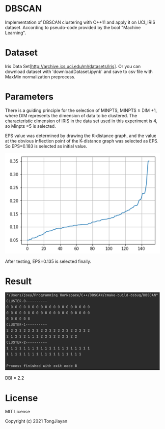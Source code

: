 # DBSCAN
Implementation of DBSCAN clustering with C++11 and apply it on UCI_IRIS dataset.
According to pseudo-code provided by the bool "Machine Learning".

# Dataset
Iris Data Set[http://archive.ics.uci.edu/ml/datasets/Iris]. Or you can download dataset with 'downloadDataset.ipynb' and save to csv file with MaxMin normalization preprocess.

# Parameters

There is a guiding principle for the selection of MINPTS, MINPTS ≥ DIM +1, where DIM represents the dimension of data to be clustered. The characteristic dimension of IRIS in the data set used in this experiment is 4, so Minpts =5 is selected.

EPS value was determined by drawing the K-distance graph, and the value at the obvious inflection point of the K-distance graph was selected as EPS. So EPS=0.183 is selected as initial value.

![K-distance-graph](images/K-distance-graph.png "K-distance-graph")

After testing, EPS=0.135 is selected finally.

# Result
![clustering result](images/clustering-result.png "clustering result")

DBI = 2.2

# License
MIT License

Copyright (c) 2021 TongJiayan

